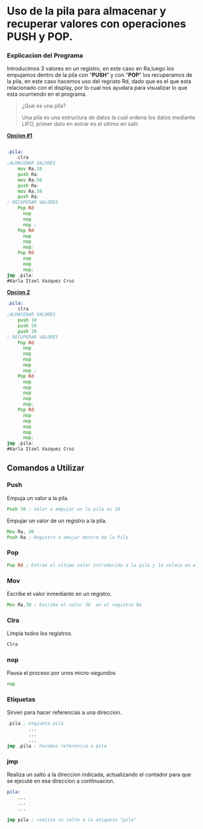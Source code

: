 
# Uso de la pila para almacenar y recuperar valores con operaciones PUSH y POP.

### Explicacion del Programa

Introducimos 3 valores en un registro, en este caso en Ra,luego los empujamos dentro de la pila con "**PUSH**" y con "**POP**" los recuperamos de la pila, en este caso hacemos uso del regristo Rd, dado que es el que esta relacionado con el display, por lo cual nos ayudara para visualizar lo que esta ocurriendo en el programa.

>¿Qué es una pila?
>
>Una pila es una estructura de datos la cual ordena los datos mediante LIFO, primer dato en entrar es el ultimo en salir. 
>





[**Opcion #1**](https://cpu.visualrealmsoftware.com/emu/?h=37070ab00732b0071eb05e0000005e0000005e0000002f00&s=)
```.asm 

.pila: 
    clra
;ALMACENAR VALORES
    mov Ra,10
    push Ra;
    mov Ra,50
    push Ra;
    mov Ra,30
    push Ra;
; RECUPERAR VALORES
    Pop Rd 
      nop
      nop
      nop ;
    Pop Rd 
      nop
      nop
      nop;
    Pop Rd 
      nop
      nop
      nop;
jmp .pila;
#Karla Itzel Vazquez Cruz
```

[**Opcion 2**](https://cpu.visualrealmsoftware.com/emu/?h=37b70ab732b71e5e00000000005e00000000005e00000000002f00&s=)
```.asm
.pila: 
    clra
;ALMACENAR VALORES
    push 10
    push 50
    push 30
; RECUPERAR VALORES
    Pop Rd 
      nop
      nop
      nop
      nop
      nop ;
    Pop Rd 
      nop
      nop
      nop
      nop
      nop;
    Pop Rd 
      nop
      nop
      nop
      nop
      nop;
jmp .pila;
#Karla Itzel Vazquez Cruz
```
## Comandos a Utilizar 

### Push  
Empuja un valor a la pila.
```.asm
Push 30 ; Valor a empujar en la pila es 30 
```
Empujar un valor de un registro a la pila.
```.asm
Mov Ra, 30 
Push Ra ; Registro a emujar dentro de la Pila 
```
### Pop
```.asm
Pop Rd ; Extrae el ultimo valor introducido a la pila y lo coloca en el registro Rd
```
### Mov
Escribe el valor inmedianto en un registro.
```.asm
Mov Ra,30 ; Escribe el valor 30  en el registro Ra
```
### Clra
Limpia todos los registros.
```.asm
Clra 
```
### nop
Pausa el proceso por unos micro-segundos
```.asm
nop 
```
### Etiquetas
Sirven para hacer referencias a una direccion. 
```.asm
.pila ; etqiueta pila
        ...
        ...
        ...
jmp .pila ; hacemos referencia a pila
```
### jmp
Realiza un salto a la direccion indicada, actualizando el contador para que se ejecute en esa direccion a continuacion. 
```.asm
pila:
    ...
    ...
    ...

jmp pila ; realiza un salto a la etiqueta "pila"
```


